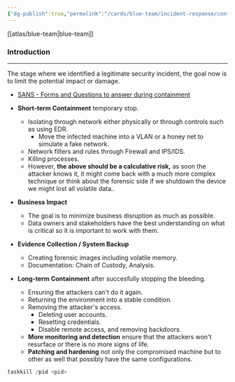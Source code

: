 ```yaml
---
{"dg-publish":true,"permalink":"/cards/blue-team/incident-response/containment/"}
---
```


[[atlas/blue-team\|blue-team]]
### Introduction
---
The stage where we identified a legitimate security incident, the goal now is to limit the potential impact or damage.

- [SANS - Forms and Questions to answer during containment](https://www.sans.org/media/score/incident-forms/IH-Containment.pdf)

- **Short-term Containment** temporary stop.
	- Isolating through network either physically or through controls such as using EDR.
		- Move the infected machine into a VLAN or a honey net to simulate a fake network.
	- Network filters and rules through Firewall and IPS/IDS.
	- Killing processes.
	- However, **the above should be a calculative risk,** as soon the attacker knows it, it might come back with a much more complex technique or think about the forensic side if we shutdown the device we might lost all volatile data..
- **Business Impact** 
	- The goal is to minimize business disruption as much as possible. 
	- Data owners and stakeholders have the best understanding on what is critical so it is important to work with them.
- **Evidence Collection / System Backup**
	- Creating forensic images including volatile memory.
	- Documentation: Chain of Custody, Analysis.
- **Long-term Containment** after succesfully stopping the bleeding.
	- Ensuring the attackers can't do it again.
	- Returning the environment into a stable condition.
	- Removing the attacker's access.
		- Deleting user accounts.
		- Resetting credentials.
		- Disable remote access, and removing backdoors.
	- **More monitoring and detection** ensure that the attackers won't resurface or there is no more signs of life.
	- **Patching and hardening** not only the compromised machine but to other as well that possibly have the same configurations.

```C
taskkill /pid <pid>
```

